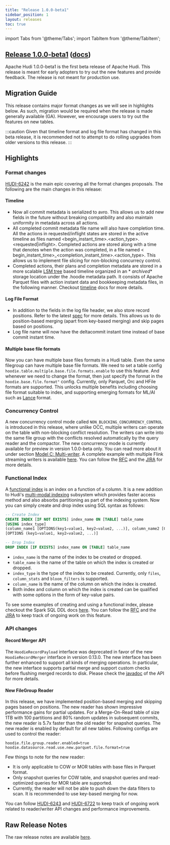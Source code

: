 ```yaml
---
title: "Release 1.0.0-beta1"
sidebar_position: 1
layout: releases
toc: true
---
```

import Tabs from '@theme/Tabs';
import TabItem from '@theme/TabItem';

## [Release 1.0.0-beta1](https://github.com/apache/hudi/releases/tag/release-1.0.0-beta1) ([docs](/docs/next/quick-start-guide))

Apache Hudi 1.0.0-beta1 is the first beta release of Apache Hudi. This release is meant for early adopters to try
out the new features and provide feedback. The release is not meant for production use.

## Migration Guide

This release contains major format changes as we will see in highlights below. As such, migration would be required when
the release is made generally available (GA). However, we encourage users to try out the features on new tables.

:::caution
Given that timeline format and log file format has changed in this beta release, it is recommended not to attempt to do
rolling upgrades from older versions to this release.
:::

## Highlights

### Format changes

[HUDI-6242](https://issues.apache.org/jira/browse/HUDI-6242) is the main epic covering all the format changes proposals. The following are the main changes in this release:

#### Timeline

- Now all commit metadata is serialized to avro. This allows us to add new fields in the future without breaking
  compatibility and also maintain uniformity in metadata across all actions.
- All completed commit metadata file name will also have completion time. All the actions in requested/inflight states
  are stored in the active timeline as files named <begin_instant_time>.<action_type>.<requested|inflight>. Completed
  actions are stored along with a time that denotes when the action was completed, in a file named <
  begin_instant_time>_<completion_instant_time>.<action_type>. This allows us to implement file slicing for non-blocking
  concurrecy control.
- Completed actions, their plans and completion metadata are stored in a more
  scalable [LSM tree](https://en.wikipedia.org/wiki/Log-structured_merge-tree) based timeline organized in an *
  *_archived_** storage location under the .hoodie metadata path. It consists of Apache Parquet files with action
  instant data and bookkeeping metadata files, in the following manner. Checkout [timeline](/docs/next/timeline#lsm-timeline) docs for more details.

#### Log File Format

- In addition to the fields in the log file header, we also store record positions. Refer to the
  latest [spec](https://hudi.apache.org/tech-specs-1point0/#log-file-format) for more details. This allows us to do
  position-based merging (apart from key-based merging) and skip pages based on positions.
- Log file name will now have the deltacommit instant time instead of base commit instant time.

#### Multiple base file formats

Now you can have multiple base files formats in a Hudi table. Even the same filegroup can have multiple base file
formats. We need to set a table config `hoodie.table.multiple.base.file.formats.enable` to use this feature. And
whenever we need to change the format, then just specify the format in the `hoodie.base.file.format"` config. Currently,
only Parquet, Orc and HFile formats are supported. This unlocks multiple benefits including choosing file format
suitable to index, and supporting emerging formats for ML/AI such as [Lance](https://github.com/lancedb/lance) format. 

### Concurrency Control

A new concurrency control mode called `NON_BLOCKING_CONCURRENCY_CONTROL` is introduced in this release, where unlike
OCC, multiple writers can operate on the table with non-blocking conflict resolution. The writers can write into the
same file group with the conflicts resolved automatically by the query reader and the compactor. The new concurrency
mode is currently available for preview in version 1.0.0-beta only. You can read more about it under
section [Model C: Multi-writer](/docs/next/concurrency_control#model-c-multi-writer). A complete example with multiple 
Flink streaming writers is available [here](/docs/next/writing_data#non-blocking-concurrency-control). You
can follow the [RFC](https://github.com/apache/hudi/blob/master/rfc/rfc-66/rfc-66.md) and
the [JIRA](https://issues.apache.org/jira/browse/HUDI-6640) for more details.

### Functional Index

A [functional index](https://github.com/apache/hudi/blob/00ece7bce0a4a8d0019721a28049723821e01842/rfc/rfc-63/rfc-63.md)
is an index on a function of a column. It is a new addition to Hudi's [multi-modal indexing](https://hudi.apache.org/blog/2022/05/17/Introducing-Multi-Modal-Index-for-the-Lakehouse-in-Apache-Hudi)
subsystem which provides faster access method and also absorbs partitioning as part of the indexing system. Now you can 
simply create and drop index using SQL syntax as follows:

```sql
-- Create Index
CREATE INDEX [IF NOT EXISTS] index_name ON [TABLE] table_name 
[USING index_type] 
(column_name1 [OPTIONS(key1=value1, key2=value2, ...)], column_name2 [OPTIONS(key1=value1, key2=value2, ...)], ...) 
[OPTIONS (key1=value1, key2=value2, ...)]

-- Drop Index
DROP INDEX [IF EXISTS] index_name ON [TABLE] table_name
```

- `index_name` is the name of the index to be created or dropped.
- `table_name` is the name of the table on which the index is created or dropped.
- `index_type` is the type of the index to be created. Currently, only `files`, `column_stats` and `bloom_filters` is supported.
- `column_name` is the name of the column on which the index is created.
- Both index and column on which the index is created can be qualified with some options in the form of key-value pairs.

To see some examples of creating and using a functional index, please checkout the Spark SQL DDL
docs [here](/docs/next/sql_ddl#create-index). You can follow
the [RFC](https://github.com/apache/hudi/blob/master/rfc/rfc-63/rfc-63.md) and
the [JIRA](https://issues.apache.org/jira/browse/HUDI-512) to keep track of ongoing work on this feature.

### API changes

#### Record Merger API

The `HoodieRecordPayload` interface was deprecated in favor of the new `HoodieRecordMerger` interface in version 0.13.0.
The new interface has been further enhanced to support all kinds of merging operations. In particular, the new interface
supports partial merge and support custom checks before flushing merged records to disk. Please check
the [javadoc](https://github.com/apache/hudi/blob/3a1d4fb03b1ab8e3cf27073053a4fab0a56a26d2/hudi-common/src/main/java/org/apache/hudi/common/model/HoodieRecordMerger.java)
of the API for more details.

#### New FileGroup Reader

In this release, we have implemented position-based merging and skipping pages based on positions. The new reader has 
shown impressive performance gains for partial updates. For a Merge-On-Read table of size 1TB with 100 partitions and 
80% random updates in subsequent commits, the new reader is 5.7x faster than the old reader for snapshot queries.
The new reader is enabled by default for all new tables. Following configs are used to control the reader:
```
hoodie.file.group.reader.enabled=true
hoodie.datasource.read.use.new.parquet.file.format=true
```

Few things to note for the new reader:
- It is only applicable to COW or MOR tables with base files in Parquet format.
- Only snapshot queries for COW table, and snapshot queries and read-optimized queries for MOR table are supported.
- Currently, the reader will not be able to push down the data filters to scan. It is recommended to use key-based
  merging for now.

You can follow [HUDI-6243](https://issues.apache.org/jira/browse/HUDI-6243)
and [HUDI-6722](https://issues.apache.org/jira/browse/HUDI-6722) to keep track of ongoing work related to reader/writer
API changes and performance improvements.

## Raw Release Notes

The raw release notes are available [here](https://issues.apache.org/jira/secure/ReleaseNote.jspa?projectId=12322822&version=12351210).
